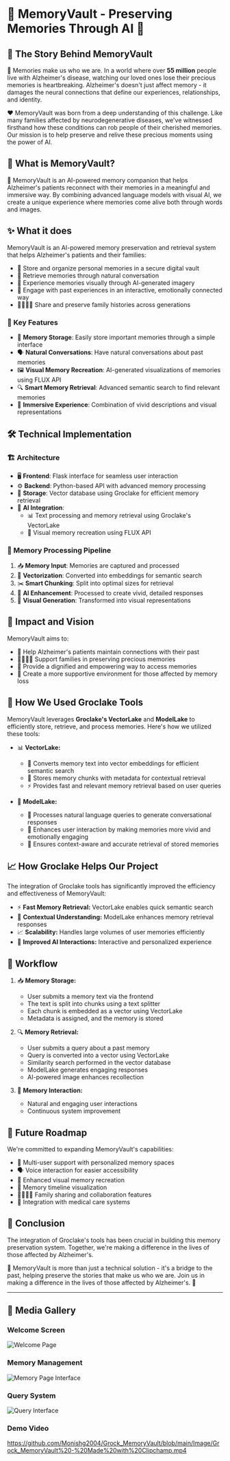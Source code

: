 # 🧠 MemoryVault - Preserving Memories Through AI 💫

## 📖 The Story Behind MemoryVault

💭 Memories make us who we are. In a world where over **55 million** people live with Alzheimer's disease, watching our loved ones lose their precious memories is heartbreaking. Alzheimer's doesn't just affect memory - it damages the neural connections that define our experiences, relationships, and identity.

❤️ MemoryVault was born from a deep understanding of this challenge. Like many families affected by neurodegenerative diseases, we've witnessed firsthand how these conditions can rob people of their cherished memories. Our mission is to help preserve and relive these precious moments using the power of AI.

## 🌟 What is MemoryVault?

🤖 MemoryVault is an AI-powered memory companion that helps Alzheimer's patients reconnect with their memories in a meaningful and immersive way. By combining advanced language models with visual AI, we create a unique experience where memories come alive both through words and images.

## ✨ What it does
MemoryVault is an AI-powered memory preservation and retrieval system that helps Alzheimer's patients and their families:
- 📝 Store and organize personal memories in a secure digital vault
- 💬 Retrieve memories through natural conversation
- 🎨 Experience memories visually through AI-generated imagery
- 🤝 Engage with past experiences in an interactive, emotionally connected way
- 👨‍👩‍👧‍👦 Share and preserve family histories across generations

### 🎯 Key Features

- 💾 **Memory Storage**: Easily store important memories through a simple interface
- 🗣️ **Natural Conversations**: Have natural conversations about past memories
- 🖼️ **Visual Memory Recreation**: AI-generated visualizations of memories using FLUX API
- 🔍 **Smart Memory Retrieval**: Advanced semantic search to find relevant memories
- 🌈 **Immersive Experience**: Combination of vivid descriptions and visual representations

## 🛠️ Technical Implementation

### 🏗️ Architecture
- 🖥️ **Frontend**: Flask interface for seamless user interaction
- ⚙️ **Backend**: Python-based API with advanced memory processing
- 💽 **Storage**: Vector database using Groclake for efficient memory retrieval
- 🤖 **AI Integration**: 
  - 📊 Text processing and memory retrieval using Groclake's VectorLake
  - 🎨 Visual memory recreation using FLUX API

### 🔄 Memory Processing Pipeline
1. 📥 **Memory Input**: Memories are captured and processed
2. 🔢 **Vectorization**: Converted into embeddings for semantic search
3. ✂️ **Smart Chunking**: Split into optimal sizes for retrieval
4. 🔮 **AI Enhancement**: Processed to create vivid, detailed responses
5. 🎨 **Visual Generation**: Transformed into visual representations

## 🌈 Impact and Vision

MemoryVault aims to:
- 🤝 Help Alzheimer's patients maintain connections with their past
- 👨‍👩‍👧‍👦 Support families in preserving precious memories
- 🌟 Provide a dignified and empowering way to access memories
- 💝 Create a more supportive environment for those affected by memory loss

## 🔧 How We Used Groclake Tools

MemoryVault leverages **Groclake's VectorLake** and **ModelLake** to efficiently store, retrieve, and process memories. Here's how we utilized these tools:

- 📊 **VectorLake:**
  - 🔄 Converts memory text into vector embeddings for efficient semantic search
  - 💾 Stores memory chunks with metadata for contextual retrieval
  - ⚡ Provides fast and relevant memory retrieval based on user queries

- 🤖 **ModelLake:**
  - 💭 Processes natural language queries to generate conversational responses
  - 💫 Enhances user interaction by making memories more vivid and emotionally engaging
  - 🎯 Ensures context-aware and accurate retrieval of stored memories

## 📈 How Groclake Helps Our Project

The integration of Groclake tools has significantly improved the efficiency and effectiveness of MemoryVault:

- ⚡ **Fast Memory Retrieval:** VectorLake enables quick semantic search
- 🧠 **Contextual Understanding:** ModelLake enhances memory retrieval responses
- 📈 **Scalability:** Handles large volumes of user memories efficiently
- 🤝 **Improved AI Interactions:** Interactive and personalized experience

## 🔄 Workflow

1. 📥 **Memory Storage:**
   - User submits a memory text via the frontend
   - The text is split into chunks using a text splitter
   - Each chunk is embedded as a vector using VectorLake
   - Metadata is assigned, and the memory is stored

2. 🔍 **Memory Retrieval:**
   - User submits a query about a past memory
   - Query is converted into a vector using VectorLake
   - Similarity search performed in the vector database
   - ModelLake generates engaging responses
   - AI-powered image enhances recollection

3. 💫 **Memory Interaction:**
   - Natural and engaging user interactions
   - Continuous system improvement

## 🎯 Future Roadmap

We're committed to expanding MemoryVault's capabilities:
- 👥 Multi-user support with personalized memory spaces
- 🗣️ Voice interaction for easier accessibility
- 🎨 Enhanced visual memory recreation
- 📅 Memory timeline visualization
- 👨‍👩‍👧‍👦 Family sharing and collaboration features
- 🏥 Integration with medical care systems

## 💫 Conclusion
The integration of Groclake's tools has been crucial in building this memory preservation system. Together, we're making a difference in the lives of those affected by Alzheimer's.

🌟 MemoryVault is more than just a technical solution - it's a bridge to the past, helping preserve the stories that make us who we are. Join us in making a difference in the lives of those affected by Alzheimer's. 💝

---

## 📸 Media Gallery

### Welcome Screen
![Welcome Page](./Image/Welcome.jpg)

### Memory Management
![Memory Page Interface](./Image/MemoryPage.jpg)

### Query System
![Query Interface](./Image/QueryPage.jpg)

### Demo Video
https://github.com/Monishg2004/Grock_MemoryVault/blob/main/Image/Grock_MemoryVault%20-%20Made%20with%20Clipchamp.mp4
